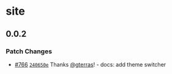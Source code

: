 # site

## 0.0.2

### Patch Changes

-   [#766](https://github.com/HoudiniGraphql/houdini/pull/766) [`240650e`](https://github.com/HoudiniGraphql/houdini/commit/240650e3ecd33616152bb2a7f707b84e6d17971b) Thanks [@gterras](https://github.com/gterras)! - docs: add theme switcher
